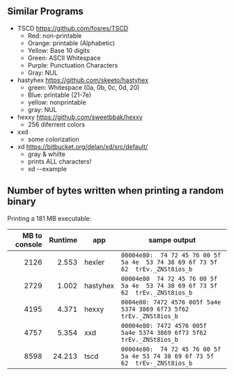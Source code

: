 
## Similar Programs

* TSCD https://github.com/fosres/TSCD
  * Red: non-printable
  * Orange: printable (Alphabetic)
  * Yellow: Base 10 digits
  * Green: ASCII Whitespace
  * Purple: Punctuation Characters
  * Gray: NUL
* hastyhex https://github.com/skeeto/hastyhex
  * green: Whitespace (0a, 0b, 0c, 0d, 20)
  * Blue: printable (21-7e)
  * yellow: nonprintable
  * gray: NUL
* hexxy https://github.com/sweetbbak/hexxy
  * 256 diferrent colors
* xxd 
  * some colorization
* xd https://bitbucket.org/delan/xd/src/default/
  * gray & whilte
  * prints ALL characters!
  * xd --example

## Number of bytes written when printing a random binary

Printing a 181 MB executable: 

| MB to console | Runtime | app      | sampe output                                                                    |
|--------------:|--------:|----------|---------------------------------------------------------------------------------|
|          2126 |   2.553 | hexler   | `00004e80:  74 72 45 76 00 5f 5a 4e  53 74 38 69 6f 73 5f 62  trEv._ZNSt8ios_b` |
|          2729 |   1.002 | hastyhex | `00004e80  74 72 45 76 00 5f 5a 4e  53 74 38 69 6f 73 5f 62  trEv._ZNSt8ios_b`  |
|          4195 |   4.371 | hexxy    | `0004e80: 7472 4576 005f 5a4e 5374 3869 6f73 5f62  trEv._ZNSt8ios_b`            |
|          4757 |   5.354 | xxd      | `00004e80: 7472 4576 005f 5a4e 5374 3869 6f73 5f62  trEv._ZNSt8ios_b`           |
|          8598 |  24.213 | tscd     | `00004e80:  74 72 45 76 00 5f 5a 4e 53 74 38 69 6f 73 5f 62  trEv·_ZNSt8ios_b`  |